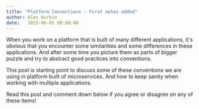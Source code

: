 ```yaml
---
title: "Platform Conventions - First notes added"
author: Alex Kurkin
date:   2015-06-01 00:00:00
---
```

When you work on a platform that is built of many different applications, it's obvious that you encounter some similarities and some differences in these applications. And after some time you picture them as parts of bigger puzzle and try to abstract good practices into conventions. 

This post is starting point to discuss some of these conventions we are using in platform built of microservices. And how to keep sanity when working with multiple applications.

Read this post and comment down below if you agree or disagree on any of these items!
